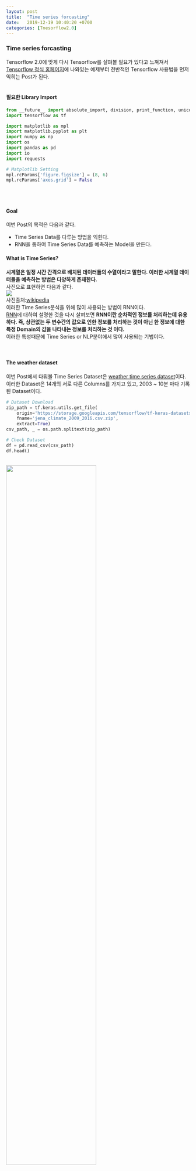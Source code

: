```yaml
---
layout: post
title:  "Time series forcasting"
date:   2019-12-19 10:40:20 +0700
categories: [Tnesorflow2.0]
---
```

<script type="text/javascript" src="https://cdn.mathjax.org/mathjax/latest/MathJax.js?config=TeX-AMS_HTML"></script>

### Time series forcasting
Tensorflow 2.0에 맞게 다시 Tensorflow를 살펴볼 필요가 있다고 느껴져서 <a href="https://www.tensorflow.org/?hl=ko">Tensorflow 정식 홈페이지</a>에 나와있는 예제부터 전반적인 Tensorflow 사용법을 먼저 익히는 Post가 된다.  
<br>

#### 필요한 Library Import
```python
from __future__ import absolute_import, division, print_function, unicode_literals
import tensorflow as tf

import matplotlib as mpl
import matplotlib.pyplot as plt
import numpy as np
import os
import pandas as pd
import io
import requests

# Matplotlib Setting
mpl.rcParams['figure.figsize'] = (8, 6)
mpl.rcParams['axes.grid'] = False
```
<br><br>

#### Goal
이번 Post의 목적은 다음과 같다.
- Time Series Data를 다루는 방법을 익힌다.
- RNN을 통하여 Time Series Data를 예측하는 Model을 만든다.

#### What is Time Series?
**시계열은 일정 시간 간격으로 배치된 데이터들의 수열이라고 말한다. 이러한 시계열 데이터들을 예측하는 방법은 다양하게 존재한다.**  
사진으로 표현하면 다음과 같다.  
<img src="//upload.wikimedia.org/wikipedia/commons/thumb/7/77/Random-data-plus-trend-r2.png/220px-Random-data-plus-trend-r2.png">
<br>
사진출처:<a href="https://ko.wikipedia.org/wiki/시계열">wikipedia</a><br>
이러한 Time Series분석을 위해 많이 사용되는 방법이 RNN이다.  
<a href="https://wjddyd66.github.io/dl/RNN/#rnn">RNN</a>에 대하여 설명한 것을 다시 살펴보면 **RNN이란 순차적인 정보를 처리하는데 유용하다. 즉, 상관없는 두 변수간의 값으로 인한 정보를 처리하는 것이 아닌 한 정보에 대한 특정 Domain의 값을 나타내는 정보를 처리하는 것 이다.**  
이러한 특성때문에 Time Series or NLP분야에서 많이 사용되는 기법이다.  
<br><br>

#### The weather dataset
이번 Post에서 다뤄볼 Time Series Dataset은 <a href="https://www.bgc-jena.mpg.de/wetter/">weather time series dataset</a>이다.  
이러한 Dataset은 14개의 서로 다른 Columns를 가지고 있고, 2003 ~ 10분 마다 기록된 Dataset이다.

```python
# Dataset Download
zip_path = tf.keras.utils.get_file(
    origin='https://storage.googleapis.com/tensorflow/tf-keras-datasets/jena_climate_2009_2016.csv.zip',
    fname='jena_climate_2009_2016.csv.zip',
    extract=True)
csv_path, _ = os.path.splitext(zip_path)

# Check Dataset
df = pd.read_csv(csv_path)
df.head()
```
<br>
<div><img src="https://raw.githubusercontent.com/wjddyd66/wjddyd66.github.io/master/static/img/Tensorflow/img 20.png" height="70%" width="70%" /></div><br>

```python
df.describe()
```
<br>
<div><img src="https://raw.githubusercontent.com/wjddyd66/wjddyd66.github.io/master/static/img/Tensorflow/img 21.png" height="70%" width="70%" /></div><br>

<br><br>

#### Make Function for datasets as you want that has univariate_data
위의 TimeSeries Dataset을 살펴보면 알 수 있듯이 총 420551개의 Row가 존재하게 된다.  
이러한 많은 Dataset을 다 활용하지 않고 원하는 만큼의 Dataset을 가져올 수 있게 Function을 만들어서 사용한다.  
**지금 만드는 Function은 Dataset의 많은 Column중 하나만을 가져올 때 사용하는 함수이다.**  
함수의 사용한 주요 Argument는 다음과 같다.  
- history_size: the size of the past window of information
- target_size: how far in the future does the model need to learn to predict

즉, Model에 Input으로 들어가게 되는 Dataset을 살펴보게 되면 다음과 같다.  
- Range: start_index ~ end_index
- Train: x ~ y, x-y = history_size
- Label: y + target_size

```python
# Function for datasets as you want that has univariate_data
def univariate_data(dataset, start_index, end_index, history_size, target_size):
    data = []
    labels = []

    start_index = start_index + history_size
    if end_index is None:
        end_index = len(dataset) - target_size

    for i in range(start_index, end_index):
        indices = range(i-history_size, i)
        # Train: x ~ y, x-y = history_size
        data.append(np.reshape(dataset[indices], (history_size, 1)))
        # Label: y + target_size
        labels.append(dataset[i+target_size])
    return np.array(data), np.array(labels)


# HyperParameter Setting
TRAIN_SPLIT = 300000
# Random Seed Setting
tf.random.set_seed(13)
```
<br>
<br><br>

### Forecast a univariate time series
실제 Model이 TimeSeries Data를 가지고 예측 하는 것을 만들는 것을 목표로 한다. 처음 만드는 Model은 하나의 변수만을 가지고 예측하는 것 이다.  
<br>

#### Visualiation the Data that has univariate
TimeSeries Data가 가지고 있는 많은 변수중에서 하나의 변수에 대해서 Visualization하여 확인해 본다.


```python
uni_data = df['T (degC)']
uni_data.index = df['Date Time']

# Check the univariate
uni_data.head()
```
<br>
```code
Date Time
01.01.2009 00:10:00   -8.02
01.01.2009 00:20:00   -8.41
01.01.2009 00:30:00   -8.51
01.01.2009 00:40:00   -8.31
01.01.2009 00:50:00   -8.27
Name: T (degC), dtype: float64
```
<br>
```python
# Visualization the univariate
uni_data.plot(subplots=True)
```
<br>
<div><img src="https://raw.githubusercontent.com/wjddyd66/wjddyd66.github.io/master/static/img/Tensorflow/img 22.png" height="70%" width="70%" /></div><br>
<br><br>

#### DataPreprocessing
실제 Data를 Model에 넣을 Tensor로 변환하기 전에 Normalization과정을 실시하는 데이터 전처리 과정을 거친다.

```python
uni_data = uni_data.values

# Z-Normalization
uni_train_mean = uni_data[:TRAIN_SPLIT].mean()
uni_train_std = uni_data[:TRAIN_SPLIT].std()
uni_data = (uni_data-uni_train_mean)/uni_train_std

# Use Customizing Function
univariate_past_history = 20
univariate_future_target = 0

x_train_uni,y_train_uni = univariate_data(uni_data,0,TRAIN_SPLIT,
                                         univariate_past_history,
                                         univariate_future_target)

x_val_uni,y_val_uni = univariate_data(uni_data,TRAIN_SPLIT,None,
                                     univariate_past_history,
                                     univariate_future_target)

# Check the Data
print('Single window of past history')
print(x_train_uni[0])
print('Target temperature to predict')
print(y_train_uni[0])
```
<br>
```code
Single window of past history
[[-1.99766294]
 [-2.04281897]
 [-2.05439744]
 [-2.0312405 ]
 [-2.02660912]
 [-2.00113649]
 [-1.95134907]
 [-1.95134907]
 [-1.98492663]
 [-2.04513467]
 [-2.08334362]
 [-2.09723778]
 [-2.09376424]
 [-2.09144854]
 [-2.07176515]
 [-2.07176515]
 [-2.07639653]
 [-2.08913285]
 [-2.09260639]
 [-2.10418486]]
Target temperature to predict
-2.1041848598100876
```
<br>
<br><br>



#### Visualization the Predict
실제 Model의 예측 결과를 Visualization하기 위하여 간단한 Function을 만든다.  
사용되는 각각의 Argument는 다음과 같다.  
- plot_data: Input+Label+Model Prediction
- delta: Time Range
- title: Tile of Plot

실제 Model은 아직 구성하지 않았으므로 평균값으로서 간단히 나타내면 다음과 같다.  

**참조**  
밑의 반복문을 살펴보면 처음보는 방식으로 되어있었다.  
Python에서는 0은 False, 나머지는 전부 True로 판단한다.


```python
# Input Time Range
def create_time_steps(length):
    return list(range(-length, 0))

# Visualization the Predict
def show_plot(plot_data, delta, title):
    labels = ['History', 'True Future', 'Model Prediction']
    marker = ['.-', 'rx', 'go']
    time_steps = create_time_steps(plot_data[0].shape[0])
    
    if delta:
        future = delta
    else:
        future = 0

    plt.title(title)
    
    for i, x in enumerate(plot_data):
        if i:
            plt.plot(future, plot_data[i], marker[i], markersize=10,
               label=labels[i])
        else:
            plt.plot(time_steps, plot_data[i].flatten(), marker[i], label=labels[i])
    
    plt.legend()
    plt.xlim([time_steps[0], (future+5)*2])
    plt.xlabel('Time-Step')
    return plt

# Check the Visualization the Predict
def baseline(history):
    return np.mean(history)

show_plot([x_train_uni[0], y_train_uni[0], baseline(x_train_uni[0])], 0,
           'Baseline Prediction Example')
```
<br>
<div><img src="https://raw.githubusercontent.com/wjddyd66/wjddyd66.github.io/master/static/img/Tensorflow/img 23.png" height="70%" width="70%" /></div><br>
<br><br>



#### Recurrent neural network
Keras를 사용하여 RNN의 Model중에서도 LSTM을 사용하여 Model을 구성하고 결과를 확인한다.  
어렵지 않은 부분이므로 아래 Code가 이해되지 않으면 링크를 참조하자.  
참조: <a href="https://wjddyd66.github.io/keras/Keras(4)/">Keras-텍스트와 시퀀스를 위한 딥러닝</a>

```python
# Hyperparameter Setting
BATCH_SIZE = 256
BUFFER_SIZE = 10000

# Dataset -> Tensor
train_univariate = tf.data.Dataset.from_tensor_slices((x_train_uni, y_train_uni))
train_univariate = train_univariate.cache().shuffle(BUFFER_SIZE).batch(BATCH_SIZE).repeat()

val_univariate = tf.data.Dataset.from_tensor_slices((x_val_uni, y_val_uni))
val_univariate = val_univariate.batch(BATCH_SIZE).repeat()

# Build Simple LSTM Model
simple_lstm_model = tf.keras.models.Sequential([
    tf.keras.layers.LSTM(8, input_shape=x_train_uni.shape[-2:]),
    tf.keras.layers.Dense(1)
])

simple_lstm_model.compile(optimizer='adam', loss='mae')

# Train the Model
EVALUATION_INTERVAL = 200
EPOCHS = 10

simple_lstm_model.fit(train_univariate, epochs=EPOCHS,
                      steps_per_epoch=EVALUATION_INTERVAL,
                      validation_data=val_univariate, 
                      validation_steps=50,
                     verbose=0)

# Visualization the Model Predict
for x, y in val_univariate.take(3):
    plot = show_plot([x[0].numpy(), y[0].numpy(),
                    simple_lstm_model.predict(x)[0]], 0, 'Simple LSTM model')
    plot.show()
```
<br>
<div><img src="https://raw.githubusercontent.com/wjddyd66/wjddyd66.github.io/master/static/img/Tensorflow/img 24.png" height="70%" width="70%" /></div><br>

<br><br>



### Forecast a multivariate time series
위의 날씨 Data를 살펴보면 14개의 Columns가 존재한다. 위에서는 하나의 Columns를 가지고 예측하였지만 이번에는 여러개의 Columns를 가지고 결과를 예측하는 것을 확인한다.  
<br>

#### Check the dataset
사용하고자하는 Dataset의 여러가지 변수를 살펴보고 그 결과를 Visualziation하여 확인한다.

```python
# Select the Columns
features_considered = ['p (mbar)', 'T (degC)', 'rho (g/m**3)']

# Check the dataset
features = df[features_considered]
features.index = df['Date Time']
features.head()
```
<br>
<div><img src="https://raw.githubusercontent.com/wjddyd66/wjddyd66.github.io/master/static/img/Tensorflow/img 25.png" height="70%" width="70%" /></div><br>
```python
# Visualization the dataset
features.plot(subplots=True)
```
<br>
<div><img src="https://raw.githubusercontent.com/wjddyd66/wjddyd66.github.io/master/static/img/Tensorflow/img 26.png" height="70%" width="70%" /></div><br>
<br><br>


### Single Step Model
앞으로의 Single Step Model과 Multi Step Model에서 동시에 사용할 Function들을 정의한다.  
- Single Step Model: Model의 Prediction이 어느 특정 한 부분만을 예측한다.
- Multi Step Model: Model의 Prediction이 어느 특정 한 부분을 예측하는 것이 아닌 지정한 범위의 값을 예측한다.

#### Data Preprocessing
Univariate Model처럼 먼저 Model에 넣기 전에 데이터 전처리 과정을 실시한다.

```python
# Z-Normalization
dataset = features.values
# axis = 0 Because of Multivariate
data_mean = dataset[:TRAIN_SPLIT].mean(axis=0)
data_std = dataset[:TRAIN_SPLIT].std(axis=0)
dataset = (dataset-data_mean)/data_std

# Use Customizing Function for Single Step & Multi Step Model
def multivariate_data(dataset, target, start_index, end_index, history_size,
                      target_size, step, single_step=False):
    data = []
    labels = []

    start_index = start_index + history_size
    if end_index is None:
        end_index = len(dataset) - target_size

    for i in range(start_index, end_index):
        indices = range(i-history_size, i, step)
        data.append(dataset[indices])

        if single_step:
            labels.append(target[i+target_size])
            
        else:
            labels.append(target[i:i+target_size])

    return np.array(data), np.array(labels)
```
<br><br>


#### Build the Single Step Model & Visualization Predict
실제 LSTM Model로서 다변량의 변수를 입력으로 넣고 Single Step을 Prediction하는 Model의 결과를 Visualization하여 확인한다.

```python
# Hyperparameter Setting
past_history = 720
future_target = 72
STEP = 6

# Use Customizing Function
x_train_single, y_train_single = multivariate_data(dataset, dataset[:, 1], 0,
                                                   TRAIN_SPLIT, past_history,
                                                   future_target, STEP,
                                                   single_step=True)
x_val_single, y_val_single = multivariate_data(dataset, dataset[:, 1],
                                               TRAIN_SPLIT, None, past_history,
                                               future_target, STEP,
                                               single_step=True)

# Dataset -> Tensor
train_data_single = tf.data.Dataset.from_tensor_slices((x_train_single, y_train_single))
train_data_single = train_data_single.cache().shuffle(BUFFER_SIZE).batch(BATCH_SIZE).repeat()

val_data_single = tf.data.Dataset.from_tensor_slices((x_val_single, y_val_single))
val_data_single = val_data_single.batch(BATCH_SIZE).repeat()

# Build the Single Step Model
single_step_model = tf.keras.models.Sequential([
    tf.keras.layers.LSTM(32, input_shape=x_train_single.shape[-2:]),
    tf.keras.layers.Dense(1)
])

single_step_model.compile(optimizer=tf.keras.optimizers.RMSprop(), loss='mae')

# Train the Model
single_step_history = single_step_model.fit(train_data_single, epochs=EPOCHS,
                                            steps_per_epoch=EVALUATION_INTERVAL,
                                            validation_data=val_data_single,
                                            validation_steps=50,
                                           verbose=0)

# Visualization the Model Loss
def plot_train_history(history, title):
    loss = history.history['loss']
    val_loss = history.history['val_loss']

    epochs = range(len(loss))

    plt.figure()

    plt.plot(epochs, loss, 'b', label='Training loss')
    plt.plot(epochs, val_loss, 'r', label='Validation loss')
    plt.title(title)
    plt.legend()

    plt.show()
    
plot_train_history(single_step_history,
                   'Single Step Training and validation loss')
```
<br>
<div><img src="https://raw.githubusercontent.com/wjddyd66/wjddyd66.github.io/master/static/img/Tensorflow/img 27.png" height="70%" width="70%" /></div><br>
```python
# Visualization the Model Prediction
# x - p(mbar), T(degC), rho(g/m**3)
# y - T(degC)
for x, y in val_data_single.take(3):
    plot = show_plot([x[0][:, 1].numpy(), y[0].numpy(),
                    single_step_model.predict(x)[0]], 12,
                   'Single Step Prediction')
    plot.show()
```
<br>
<div><img src="https://raw.githubusercontent.com/wjddyd66/wjddyd66.github.io/master/static/img/Tensorflow/img 28.png" height="70%" width="70%" /></div><br>
<br><br>


#### Multi-Step model
특정 한 Point가 아닌 주어진 구간동안에 결과값을 Prediction하여야 한다.  
해결 방법은 생각보다 간단하다.  
**기존 Single Step Model은 하나의 Point만 구하면 되었으므로 Model의 Output을 <code>tf.keras.layers(1)</code>로서 구현하였다. Multi-Step Model의 경우 원하는 구간만큼의 Output을 지정하면 된다.**

```python
# Prepare Dataset that splited to train, label
future_target = 72
x_train_multi, y_train_multi = multivariate_data(dataset, dataset[:, 1], 0,
                                                 TRAIN_SPLIT, past_history,
                                                 future_target, STEP)
x_val_multi, y_val_multi = multivariate_data(dataset, dataset[:, 1],
                                             TRAIN_SPLIT, None, past_history,
                                             future_target, STEP)

# Dataset -> Tensor
train_data_multi = tf.data.Dataset.from_tensor_slices((x_train_multi, y_train_multi))
train_data_multi = train_data_multi.cache().shuffle(BUFFER_SIZE).batch(BATCH_SIZE).repeat()

val_data_multi = tf.data.Dataset.from_tensor_slices((x_val_multi, y_val_multi))
val_data_multi = val_data_multi.batch(BATCH_SIZE).repeat()

# Function that plot multi-step Model
def multi_step_plot(history, true_future, prediction):
    plt.figure(figsize=(12, 6))
    num_in = create_time_steps(len(history))
    num_out = len(true_future)

    plt.plot(num_in, np.array(history[:, 1]), label='History')
    plt.plot(np.arange(num_out)/STEP, np.array(true_future), 'bo',
           label='True Future')
    if prediction.any():
        plt.plot(np.arange(num_out)/STEP, np.array(prediction), 'ro',
             label='Predicted Future')
    plt.legend(loc='upper left')
    plt.show()
    
# Build the Multi Step Model
multi_step_model = tf.keras.models.Sequential([
    tf.keras.layers.LSTM(32, 
                         return_sequences=True,
                         input_shape=x_train_multi.shape[-2:]),
    tf.keras.layers.LSTM(16,activation='relu'),
    tf.keras.layers.Dense(72)
])

multi_step_model.compile(optimizer=tf.keras.optimizers.RMSprop(clipvalue=1.0), loss='mae')
```
<br>
<br><br>


#### Train & Visualization the Result
```python
# Train the Model
multi_step_history = multi_step_model.fit(train_data_multi, epochs=EPOCHS,
                                          steps_per_epoch=EVALUATION_INTERVAL,
                                          validation_data=val_data_multi,
                                          validation_steps=50,
                                         verbose=0)

# Visualization Loss
plot_train_history(multi_step_history, 'Multi-Step Training and validation loss')
```
<br>
<div><img src="https://raw.githubusercontent.com/wjddyd66/wjddyd66.github.io/master/static/img/Tensorflow/img 29.png" height="70%" width="70%" /></div><br>

#### Visualization the Model Prediction
```python
for x, y in val_data_multi.take(3):
    multi_step_plot(x[0], y[0], multi_step_model.predict(x)[0])
```
<br>
<div><img src="https://raw.githubusercontent.com/wjddyd66/wjddyd66.github.io/master/static/img/Tensorflow/img 30.png" height="70%" width="70%" /></div><br>

<hr>
참조: <a href="https://github.com/wjddyd66/Tensorflow2.0/blob/master/StructedData/TimeSeriesForecasting.ipynb">원본코드</a><br>
참조: <a href="https://www.tensorflow.org/tutorials/structured_data/time_series">Time series forecasting</a><br>
코드에 문제가 있거나 궁금한 점이 있으면 wjddyd66@naver.com으로  Mail을 남겨주세요.


